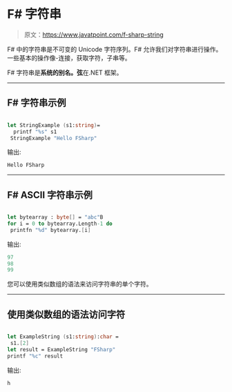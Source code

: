 # F# 字符串

> 原文：<https://www.javatpoint.com/f-sharp-string>

F# 中的字符串是不可变的 Unicode 字符序列。F# 允许我们对字符串进行操作。一些基本的操作像-连接，获取字符，子串等。

F# 字符串是**系统的别名。弦**在.NET 框架。

* * *

## F# 字符串示例

```fs

let StringExample (s1:string)=
  printf "%s" s1
 StringExample "Hello FSharp"

```

输出:

```fs
Hello FSharp

```

* * *

## F# ASCII 字符串示例

```fs

let bytearray : byte[] = "abc"B
for i = 0 to bytearray.Length-1 do
 printfn "%d" bytearray.[i]

```

输出:

```fs
97
98
99

```

您可以使用类似数组的语法来访问字符串的单个字符。

* * *

## 使用类似数组的语法访问字符

```fs

let ExampleString (s1:string):char = 
 s1.[2]
let result = ExampleString "FSharp"
printf "%c" result

```

输出:

```fs
h

```